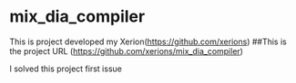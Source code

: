 # mix_dia_compiler
This is project developed my Xerion(https://github.com/xerions)
##This is the project URL (https://github.com/xerions/mix_dia_compiler)

I solved this project first issue
